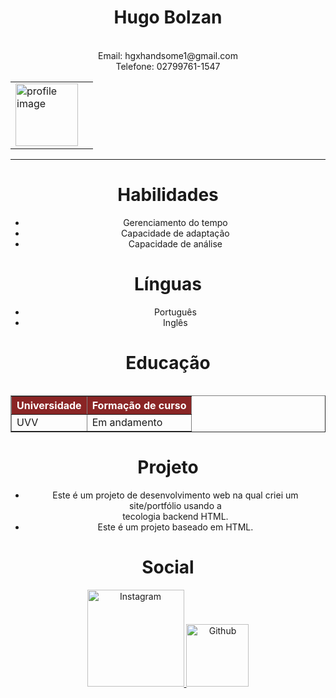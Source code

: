 <!DOCTYPE html>
<head>
    <meta charset="UTF-8">
    <meta http-equiv="X-UA-Compatible" content="IE=chrome">
    <meta name="viewport" content="width=device-width,
    inicial-scale=1.0">
    <title>Portfólio</title>
    </head>
<body>
    <header>
       <table>
        <tr>
            <td>
<img src="https://www.freeiconspng.com/thumbs/profile-icon-png/profile-icon-9.png"  width="100px" alt="profile image">
            </td>
            <td></td>
                <h1>Hugo Bolzan</h1>
                <br>
                Email: hgxhandsome1@gmail.com <br>
                Telefone: 02799761-1547
            </td>
        </tr>
       </table> 
     <hr>
     <td>
        <table>
            <h1>Habilidades</h1>
            <ul>
                <li>Gerenciamento do tempo</li>
                <li>Capacidade de adaptação</li>
                <li>Capacidade de análise</li>
            </ul>
            <h1>Línguas</h1>
            <ul>
            <li>Português</li>
            <li>Inglês</li>
            </ul>
            <h1>Educação</h1>
            <table border="1">
                <tr style="background-color: rgb(138, 37, 37); color:rgb(255, 255, 255)">
                    <th>Universidade</th>
                    <th>Formação de curso</th>
                </tr>
                <tr>
                    <td>UVV</td>
                    <td>Em andamento</td>
                </tr>
            </table>
            <h1>Projeto</h1>
    <ul>
        <li>
            Este é um projeto de desenvolvimento web na qual criei um site/portfólio usando a <br> tecologia backend HTML.</li>
            <li>Este é um projeto baseado em HTML.</li>
        </ul>
        </table>
     </td>
     <h1>Social</h1>
     <a href="https://www.instagram.com/hugovwx/" target="_blank">
        <img src="https://marcas-logos.net/wp-content/uploads/2020/01/instagram_icon_logo.png" width="155px" alt="Instagram" >
    </a>
    <a href="https://github.com/HughCoding" target="_blank">
    <img src="https://cdn2.iconfinder.com/data/icons/font-awesome/1792/github-512.png" width="100px" alt="Github">
    </a>
    </body>
    </html>
    
           
            
